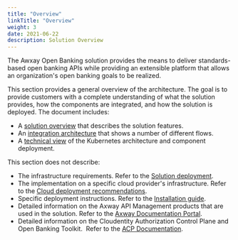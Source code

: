 ```yaml
---
title: "Overview"
linkTitle: "Overview"
weight: 3
date: 2021-06-22
description: Solution Overview
---
```


The Awxay Open Banking solution provides the means to deliver standards-based open banking APIs while providing an extensible platform that allows an organization's open banking goals to be realized.

This section provides a general overview of the architecture. The goal is to provide customers with a complete understanding of what the solution provides, how the components are integrated, and how the solution is deployed. The document includes:

* A [solution overview](/docs/overview/solution) that describes the solution features.
* An [integration architecture](/docs/overview/integration) that shows a number of different flows.
* A [technical view](/docs/overview/technical) of the Kubernetes architecture and component deployment.

This section does not describe:

* The infrastructure requirements. Refer to the [Solution deployment](/docs/deployment/prerequisites).
* The implementation on a specific cloud provider's infrastructure. Refer to the [Cloud deployment recommendations](/docs/deployment/prerequisites#cloud-deployment-recommendations).
* Specific deployment instructions. Refer to the [Installation guide](/docs/deployment/installation).
* Detailed information on the Axway API Management products that are used in the solution. Refer to the [Axway Documentation Portal](https://docs.axway.com/category/apim).
* Detailed information on the Cloudentity Authorization Control Plane and Open Banking Toolkit.  Refer to the [ACP Documentation](https://docs.authorization.cloudentity.com/).
